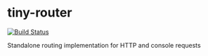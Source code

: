 # tiny-router

[![Build Status](https://secure.travis-ci.org/esase/tiny-router.svg?branch=master)](https://travis-ci.com/github/esase/tiny-router)

Standalone routing implementation for HTTP and console requests
